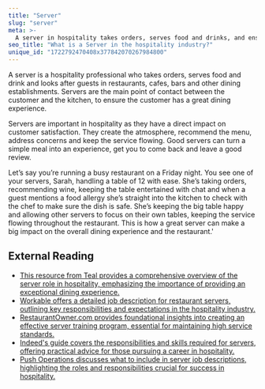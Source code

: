 ```yaml
---
title: "Server"
slug: "server"
meta: >-
  A server in hospitality takes orders, serves food and drinks, and ensures customer satisfaction in restaurants, cafes, and bars. They enhance the guest experience.
seo_title: "What is a Server in the hospitality industry?"
unique_id: "1722792470408x377842070267984800"
---
```


A server is a hospitality professional who takes orders, serves food and drink and looks after guests in restaurants, cafes, bars and other dining establishments. Servers are the main point of contact between the customer and the kitchen, to ensure the customer has a great dining experience.

Servers are important in hospitality as they have a direct impact on customer satisfaction. They create the atmosphere, recommend the menu, address concerns and keep the service flowing. Good servers can turn a simple meal into an experience, get you to come back and leave a good review.

Let’s say you’re running a busy restaurant on a Friday night. You see one of your servers, Sarah, handling a table of 12 with ease. She’s taking orders, recommending wine, keeping the table entertained with chat and when a guest mentions a food allergy she’s straight into the kitchen to check with the chef to make sure the dish is safe. She’s keeping the big table happy and allowing other servers to focus on their own tables, keeping the service flowing throughout the restaurant. This is how a great server can make a big impact on the overall dining experience and the restaurant.'

## External Reading

- [This resource from Teal provides a comprehensive overview of the server role in hospitality, emphasizing the importance of providing an exceptional dining experience.](https://www.tealhq.com/career-paths/server)
- [Workable offers a detailed job description for restaurant servers, outlining key responsibilities and expectations in the hospitality industry.](https://resources.workable.com/restaurant-server-job-description)
- [RestaurantOwner.com provides foundational insights into creating an effective server training program, essential for maintaining high service standards.](https://www.restaurantowner.com/public/The-Fundamentals-of-an-Effective-Server-Training-Program.cfm)
- [Indeed's guide covers the responsibilities and skills required for servers, offering practical advice for those pursuing a career in hospitality.](https://ca.indeed.com/career-advice/finding-a-job/server-responsibilities)
- [Push Operations discusses what to include in server job descriptions, highlighting the roles and responsibilities crucial for success in hospitality.](https://www.pushoperations.com/blog/a-guide-to-server-job-descriptions-what-to-include)